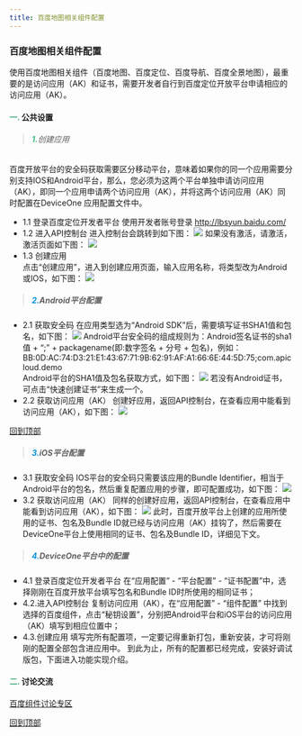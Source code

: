 ```yaml
---
title: 百度地图相关组件配置
---
```


### 百度地图相关组件配置

使用百度地图相关组件（百度地图、百度定位、百度导航、百度全景地图），最重要的是访问应用（AK）和证书，需要开发者自行到百度定位开放平台申请相应的访问应用（AK）。

#### <font color ='#40A977'>**一.**</font> 公共设置

>###### <font color ='#42b983'>**1.**</font>创建应用

  百度开放平台的安全码获取需要区分移动平台，意味着如果你的同一个应用需要分别支持IOS和Android平台，那么，您必须为这两个平台单独申请访问应用（AK），即同一个应用申请两个访问应用（AK），并将这两个访问应用（AK）同时配置在DeviceOne 应用配置文件中。

- 1.1 登录百度定位开发者平台
  使用开发者账号登录 http://lbsyun.baidu.com/
- 1.2 进入API控制台
  进入控制台会跳转到如下图：
  ![](../../images/baidu_apicontrol.png)
  如果没有激活，请激活，激活页面如下图：
  ![](../../images/baidu_activate.png)
- 1.3 创建应用        
  点击“创建应用”，进入到创建应用页面，输入应用名称，将类型改为Android或IOS，如下图：
  ![](../../images/baidu_creatapplication.png)

>##### <font color ='#0092db'>**2.**</font>Android平台配置

- 2.1 获取安全码
  在应用类型选为“Android SDK”后，需要填写证书SHA1值和包名，如下图：
  ![](../../images/baidu_getsafecode.png)
  Android平台安全码的组成规则为：Android签名证书的sha1值 + “;” + packagename(即:数字签名 + 分号 + 包名)，例如： BB:0D:AC:74:D3:21:E1:43:67:71:9B:62:91:AF:A1:66:6E:44:5D:75;com.apicloud.demo          
  Android平台的SHA1值及包名获取方式，如下图：
  ![](../../images/baidu_getsha1.png)
  若没有Android证书，可点击“快速创建证书”来生成一个。
- 2.2 获取访问应用（AK）
  创建好应用，返回API控制台，在查看应用中能看到访问应用（AK），如下图：
  ![](../../images/baidu_getak.png)

[回到顶部](#top)

>##### <font color ='#0092db'>**3.**</font>iOS平台配置

- 3.1 获取安全码
  IOS平台的安全码只需要该应用的Bundle Identifier，相当于Android平台的包名，然后重复配置应用的步骤，即可配置成功，如下图：
  ![](../../images/baidu_IOSgetsafecode.png)
- 3.2 获取访问应用（AK）
  同样的创建好应用，返回API控制台，在查看应用中能看到访问应用（AK），如下图：
  ![](../../images/baidu_IOSgetak.png)
  此时，百度开放平台上创建的应用所使用的证书、包名及Bundle ID就已经与访问应用（AK）挂钩了，然后需要在DeviceOne平台上使用相同的证书、包名及Bundle ID，详细见下文。

>##### <font color ='#0092db'>**4.**</font>DeviceOne平台中的配置

- 4.1 登录百度定位开发者平台
  在“应用配置” - “平台配置” - “证书配置”中，选择刚刚在百度开放平台填写包名和Bundle ID时所使用的相同证书；
- 4.2.进入API控制台
  复制访问应用（AK），在“应用配置” - “组件配置” 中找到选择的百度组件，点击“秘钥设置”，分别把Android平台和iOS平台的访问应用（AK）填写到相应位置中；
- 4.3.创建应用
  填写完所有配置项，一定要记得重新打包，重新安装，才可将刚刚的配置全部包含进应用中。
  到此为止，所有的配置都已经完成，安装好调试版包，下面进入功能实现介绍。


#### <font color ='#40A977'>**二.**</font> 讨论交流
[百度组件讨论专区](http://bbs.deviceone.net/forum.php?mod=viewthread&tid=1741&page=1&extra=)

[回到顶部](#top)
